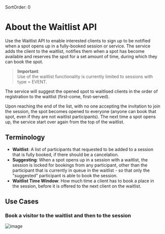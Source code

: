 SortOrder: 0
# About the Waitlist API

Use the Waitlist API to enable interested clients to sign up to be notified when a spot opens up in a fully-booked session or service. 
The service adds the client to the waitlist, notifies them when a spot has become available and reserves the spot for a set amount of time, during which they can book the spot.
>**Important**:  
Use of the waitlist functionality is currently limited to sessions with type = EVENT.

The service will suggest the opened spot to waitlised clients in the order of registration to the waitlist (first-come, first-served). 

Upon reaching the end of the list, with no one accepting the invitation to join the session, the spot becomes opened to everyone (anyone can book that spot, even if they are not waitlist participants). The next time a spot opens up, the service start over again from the top of the waitlist.

## Terminology

- **Waitlist**: A list of participants that requested to be added to a session that is fully booked, if there should be a cancelation.
- **Suggesting**: When a spot opens up in a session with a waitlist, the session is locked for bookings from any participant, other than the participant that is currently in queue in the waitlist - so that only the "suggested" participant is able to book the session.
- **Waitlist Time Window**: How much time a client has to book a place in the session, before it is offered to the next client on the waitlist.

## Use Cases

### Book a visitor to the waitlist and then to the session
![image](https://s3.amazonaws.com/wixplorer-readme-images/bookings---waitlist-service%2FBookToWaitlist.png)
